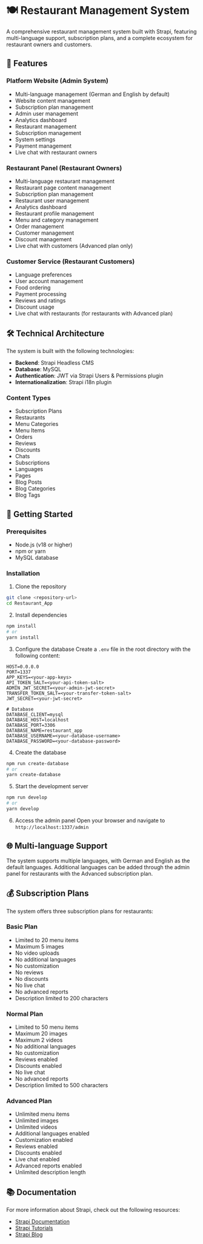 # 🍽️ Restaurant Management System

A comprehensive restaurant management system built with Strapi, featuring multi-language support, subscription plans, and a complete ecosystem for restaurant owners and customers.

## 🚀 Features

### Platform Website (Admin System)
- Multi-language management (German and English by default)
- Website content management
- Subscription plan management
- Admin user management
- Analytics dashboard
- Restaurant management
- Subscription management
- System settings
- Payment management
- Live chat with restaurant owners

### Restaurant Panel (Restaurant Owners)
- Multi-language restaurant management
- Restaurant page content management
- Subscription plan management
- Restaurant user management
- Analytics dashboard
- Restaurant profile management
- Menu and category management
- Order management
- Customer management
- Discount management
- Live chat with customers (Advanced plan only)

### Customer Service (Restaurant Customers)
- Language preferences
- User account management
- Food ordering
- Payment processing
- Reviews and ratings
- Discount usage
- Live chat with restaurants (for restaurants with Advanced plan)

## 🛠️ Technical Architecture

The system is built with the following technologies:
- **Backend**: Strapi Headless CMS
- **Database**: MySQL
- **Authentication**: JWT via Strapi Users & Permissions plugin
- **Internationalization**: Strapi i18n plugin

### Content Types
- Subscription Plans
- Restaurants
- Menu Categories
- Menu Items
- Orders
- Reviews
- Discounts
- Chats
- Subscriptions
- Languages
- Pages
- Blog Posts
- Blog Categories
- Blog Tags

## 🚀 Getting Started

### Prerequisites
- Node.js (v18 or higher)
- npm or yarn
- MySQL database

### Installation

1. Clone the repository
```bash
git clone <repository-url>
cd Restaurant_App
```

2. Install dependencies
```bash
npm install
# or
yarn install
```

3. Configure the database
Create a `.env` file in the root directory with the following content:
```
HOST=0.0.0.0
PORT=1337
APP_KEYS=<your-app-keys>
API_TOKEN_SALT=<your-api-token-salt>
ADMIN_JWT_SECRET=<your-admin-jwt-secret>
TRANSFER_TOKEN_SALT=<your-transfer-token-salt>
JWT_SECRET=<your-jwt-secret>

# Database
DATABASE_CLIENT=mysql
DATABASE_HOST=localhost
DATABASE_PORT=3306
DATABASE_NAME=restaurant_app
DATABASE_USERNAME=<your-database-username>
DATABASE_PASSWORD=<your-database-password>
```

4. Create the database
```bash
npm run create-database
# or
yarn create-database
```

5. Start the development server
```bash
npm run develop
# or
yarn develop
```

6. Access the admin panel
Open your browser and navigate to `http://localhost:1337/admin`

## 🌐 Multi-language Support

The system supports multiple languages, with German and English as the default languages. Additional languages can be added through the admin panel for restaurants with the Advanced subscription plan.

## 💰 Subscription Plans

The system offers three subscription plans for restaurants:

### Basic Plan
- Limited to 20 menu items
- Maximum 5 images
- No video uploads
- No additional languages
- No customization
- No reviews
- No discounts
- No live chat
- No advanced reports
- Description limited to 200 characters

### Normal Plan
- Limited to 50 menu items
- Maximum 20 images
- Maximum 2 videos
- No additional languages
- No customization
- Reviews enabled
- Discounts enabled
- No live chat
- No advanced reports
- Description limited to 500 characters

### Advanced Plan
- Unlimited menu items
- Unlimited images
- Unlimited videos
- Additional languages enabled
- Customization enabled
- Reviews enabled
- Discounts enabled
- Live chat enabled
- Advanced reports enabled
- Unlimited description length

## 📚 Documentation

For more information about Strapi, check out the following resources:
- [Strapi Documentation](https://docs.strapi.io)
- [Strapi Tutorials](https://strapi.io/tutorials)
- [Strapi Blog](https://strapi.io/blog)
